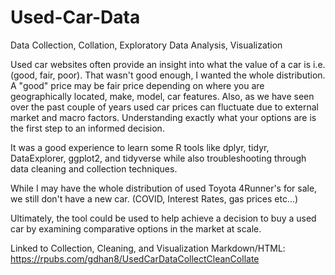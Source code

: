 # Used-Car-Data
Data Collection, Collation, Exploratory Data Analysis, Visualization

Used car websites often provide an insight into what the value of a car is i.e. (good, fair, poor). That wasn't good enough, I wanted the whole distribution. A "good" price may be fair price depending on where you are geographically located, make, model, car features. Also, as we have seen over the past couple of years used car prices can fluctuate due to external market and macro factors. Understanding exactly what your options are is the first step to an informed decision.

It was a good experience to learn some R tools like dplyr, tidyr, DataExplorer, ggplot2, and tidyverse while also troubleshooting through data cleaning and collection techniques.

While I may have the whole distribution of used Toyota 4Runner's for sale, we still don't have a new car.  (COVID, Interest Rates, gas prices etc...)

Ultimately, the tool could be used to help achieve a decision to buy a used car by examining comparative options in the market at scale. 

Linked to Collection, Cleaning, and Visualization Markdown/HTML: https://rpubs.com/gdhan8/UsedCarDataCollectCleanCollate 
